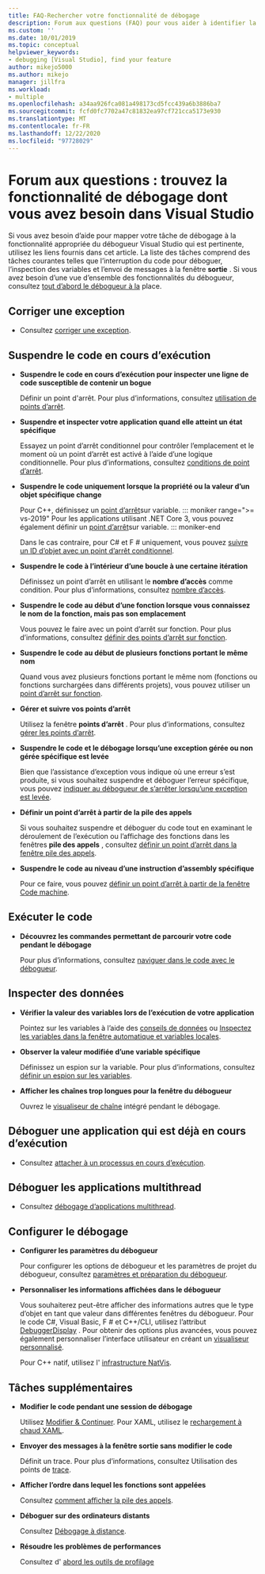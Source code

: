 ```yaml
---
title: FAQ-Rechercher votre fonctionnalité de débogage
description: Forum aux questions (FAQ) pour vous aider à identifier la fonctionnalité du débogueur qui vous aidera à déboguer votre application
ms.custom: ''
ms.date: 10/01/2019
ms.topic: conceptual
helpviewer_keywords:
- debugging [Visual Studio], find your feature
author: mikejo5000
ms.author: mikejo
manager: jillfra
ms.workload:
- multiple
ms.openlocfilehash: a34aa926fca081a498173cd5fcc439a6b3886ba7
ms.sourcegitcommit: fcfd0fc7702a47c81832ea97cf721cca5173e930
ms.translationtype: MT
ms.contentlocale: fr-FR
ms.lasthandoff: 12/22/2020
ms.locfileid: "97728029"
---
```

# <a name="faq---find-the-debugging-feature-you-need-in-visual-studio"></a>Forum aux questions : trouvez la fonctionnalité de débogage dont vous avez besoin dans Visual Studio

Si vous avez besoin d’aide pour mapper votre tâche de débogage à la fonctionnalité appropriée du débogueur Visual Studio qui est pertinente, utilisez les liens fournis dans cet article. La liste des tâches comprend des tâches courantes telles que l’interruption du code pour déboguer, l’inspection des variables et l’envoi de messages à la fenêtre **sortie** . Si vous avez besoin d’une vue d’ensemble des fonctionnalités du débogueur, consultez [tout d’abord le débogueur à la](debugger-feature-tour.md) place.

## <a name="fix-an-exception"></a>Corriger une exception

- Consultez [corriger une exception](write-better-code-with-visual-studio.md#fix-an-exception).

## <a name="pause-running-code"></a>Suspendre le code en cours d’exécution

- **Suspendre le code en cours d’exécution pour inspecter une ligne de code susceptible de contenir un bogue**

  Définir un point d'arrêt. Pour plus d’informations, consultez [utilisation de points d’arrêt](using-breakpoints.md).

- **Suspendre et inspecter votre application quand elle atteint un état spécifique**

  Essayez un point d’arrêt conditionnel pour contrôler l’emplacement et le moment où un point d’arrêt est activé à l’aide d’une logique conditionnelle. Pour plus d’informations, consultez [conditions de point d’arrêt](using-breakpoints.md#breakpoint-conditions).

- **Suspendre le code uniquement lorsque la propriété ou la valeur d’un objet spécifique change**

  Pour C++, définissez un [point d’arrêt](using-breakpoints.md#BKMK_set_a_data_breakpoint_native_cplusplus)sur variable. 
  ::: moniker range=">= vs-2019"
  Pour les applications utilisant .NET Core 3, vous pouvez également définir un [point d’arrêt](using-breakpoints.md#BKMK_set_a_data_breakpoint_managed)sur variable.
  ::: moniker-end

  Dans le cas contraire, pour C# et F # uniquement, vous pouvez [suivre un ID d’objet avec un point d’arrêt conditionnel](using-breakpoints.md#using-object-ids-in-breakpoint-conditions-c-and-f).

- **Suspendre le code à l’intérieur d’une boucle à une certaine itération**

  Définissez un point d’arrêt en utilisant le **nombre d’accès** comme condition. Pour plus d’informations, consultez [nombre d’accès](using-breakpoints.md#set-a-hit-count-condition).

- **Suspendre le code au début d’une fonction lorsque vous connaissez le nom de la fonction, mais pas son emplacement**

  Vous pouvez le faire avec un point d’arrêt sur fonction. Pour plus d’informations, consultez [définir des points d’arrêt sur fonction](using-breakpoints.md#BKMK_Set_a_breakpoint_in_a_source_file).

- **Suspendre le code au début de plusieurs fonctions portant le même nom**

  Quand vous avez plusieurs fonctions portant le même nom (fonctions ou fonctions surchargées dans différents projets), vous pouvez utiliser un [point d’arrêt sur fonction](using-breakpoints.md#BKMK_Set_a_breakpoint_in_a_source_file).

- **Gérer et suivre vos points d’arrêt**

  Utilisez la fenêtre **points d’arrêt** . Pour plus d’informations, consultez [gérer les points d’arrêt](using-breakpoints.md#BKMK_Specify_advanced_properties_of_a_breakpoint_).

- **Suspendre le code et le débogage lorsqu’une exception gérée ou non gérée spécifique est levée**

  Bien que l’assistance d’exception vous indique où une erreur s’est produite, si vous souhaitez suspendre et déboguer l’erreur spécifique, vous pouvez [indiquer au débogueur de s’arrêter lorsqu’une exception est levée](managing-exceptions-with-the-debugger.md#tell-the-debugger-to-break-when-an-exception-is-thrown).

- **Définir un point d’arrêt à partir de la pile des appels**

  Si vous souhaitez suspendre et déboguer du code tout en examinant le déroulement de l’exécution ou l’affichage des fonctions dans les fenêtres **pile des appels** , consultez [définir un point d’arrêt dans la fenêtre pile des appels](using-breakpoints.md#BKMK_Set_a_breakpoint_from_debugger_windows).

- **Suspendre le code au niveau d’une instruction d’assembly spécifique**

  Pour ce faire, vous pouvez [définir un point d’arrêt à partir de la fenêtre Code machine](using-breakpoints.md#BKMK_Set_a_breakpoint_from_debugger_windows).

## <a name="execute-code"></a>Exécuter le code

- **Découvrez les commandes permettant de parcourir votre code pendant le débogage**

  Pour plus d’informations, consultez [naviguer dans le code avec le débogueur](navigating-through-code-with-the-debugger.md).

## <a name="inspect-data"></a>Inspecter des données

- **Vérifier la valeur des variables lors de l’exécution de votre application**

  Pointez sur les variables à l’aide des [conseils de données](view-data-values-in-data-tips-in-the-code-editor.md) ou [Inspectez les variables dans la fenêtre automatique et variables locales](autos-and-locals-windows.md).

- **Observer la valeur modifiée d’une variable spécifique**

  Définissez un espion sur la variable. Pour plus d’informations, consultez [définir un espion sur les variables](watch-and-quickwatch-windows.md).

- **Afficher les chaînes trop longues pour la fenêtre du débogueur**

  Ouvrez le [visualiseur de chaîne](view-strings-visualizer.md) intégré pendant le débogage.

## <a name="debug-an-app-that-is-already-running"></a>Déboguer une application qui est déjà en cours d’exécution

- Consultez [attacher à un processus en cours d’exécution](attach-to-running-processes-with-the-visual-studio-debugger.md).

## <a name="debug-multithreaded-applications"></a>Déboguer les applications multithread

- Consultez [débogage d’applications multithread](debug-multithreaded-applications-in-visual-studio.md).

## <a name="configure-debugging"></a>Configurer le débogage

- **Configurer les paramètres du débogueur**

  Pour configurer les options de débogueur et les paramètres de projet du débogueur, consultez [paramètres et préparation du débogueur](debugger-settings-and-preparation.md).

- **Personnaliser les informations affichées dans le débogueur**

  Vous souhaiterez peut-être afficher des informations autres que le type d’objet en tant que valeur dans différentes fenêtres du débogueur. Pour le code C#, Visual Basic, F # et C++/CLI, utilisez l’attribut [DebuggerDisplay](using-the-debuggerdisplay-attribute.md) . Pour obtenir des options plus avancées, vous pouvez également personnaliser l’interface utilisateur en créant un [visualiseur personnalisé](create-custom-visualizers-of-data.md).

  Pour C++ natif, utilisez l' [infrastructure NatVis](create-custom-views-of-native-objects.md).

## <a name="additional-tasks"></a>Tâches supplémentaires

- **Modifier le code pendant une session de débogage**

  Utilisez [Modifier & Continuer](edit-and-continue.md). Pour XAML, utilisez le [rechargement à chaud XAML](../xaml-tools/xaml-hot-reload.md).

- **Envoyer des messages à la fenêtre sortie sans modifier le code**

  Définit un trace. Pour plus d’informations, consultez Utilisation des points de [trace](using-tracepoints.md).

- **Afficher l’ordre dans lequel les fonctions sont appelées**

  Consultez [comment afficher la pile des appels](how-to-use-the-call-stack-window.md).

- **Déboguer sur des ordinateurs distants**

  Consultez [Débogage à distance](remote-debugging.md).

- **Résoudre les problèmes de performances**

  Consultez d' [abord les outils de profilage](../profiling/profiling-feature-tour.md)
